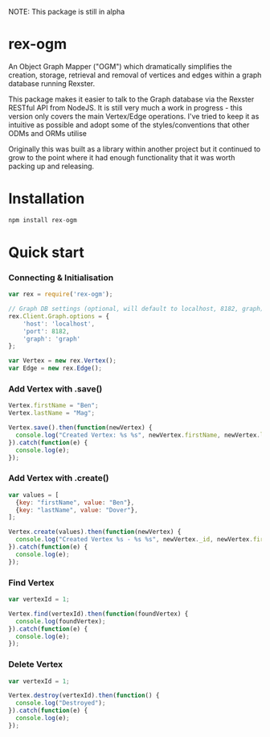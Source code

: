 NOTE: This package is still in alpha

rex-ogm
=======
An Object Graph Mapper ("OGM") which dramatically simplifies the creation, storage, retrieval and removal of vertices and edges within a graph database running Rexster.

This package makes it easier to talk to the Graph database via the Rexster RESTful API from NodeJS. It is still very much a work in progress - this version only covers the main Vertex/Edge operations. I've tried to keep it as intuitive as possible and adopt some of the styles/conventions that other ODMs and ORMs utilise

Originally this was built as a library within another project but it continued to grow to the point where it had enough functionality that it was worth packing up and releasing.

Installation
============
```javascript
npm install rex-ogm
```


Quick start
===========

### Connecting & Initialisation ###
```javascript
var rex = require('rex-ogm');

// Graph DB settings (optional, will default to localhost, 8182, graph)
rex.Client.Graph.options = {
    'host': 'localhost',
    'port': 8182,
    'graph': 'graph'
};

var Vertex = new rex.Vertex();
var Edge = new rex.Edge();
```

### Add Vertex with .save()
```javascript
Vertex.firstName = "Ben";
Vertex.lastName = "Mag";

Vertex.save().then(function(newVertex) {
  console.log("Created Vertex: %s %s", newVertex.firstName, newVertex.lastName);
}).catch(function(e) {
  console.log(e);
});
```

### Add Vertex with .create()
```javascript
var values = [
  {key: "firstName", value: "Ben"}, 
  {key: "lastName", value: "Dover"},
];

Vertex.create(values).then(function(newVertex) {
  console.log("Created Vertex %s - %s %s", newVertex._id, newVertex.firstName, newVertex.lastName);
}).catch(function(e) {
  console.log(e);
});
```

### Find Vertex
```javascript 
var vertexId = 1; 

Vertex.find(vertexId).then(function(foundVertex) {
  console.log(foundVertex);
}).catch(function(e) {
  console.log(e);
});
```

### Delete Vertex
```javascript 
var vertexId = 1; 

Vertex.destroy(vertexId).then(function() {
  console.log("Destroyed");
}).catch(function(e) {
  console.log(e);
});
```

